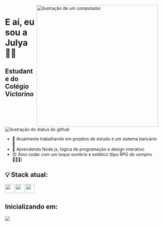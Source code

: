 <img src="https://raw.githubusercontent.com/MicaelliMedeiros/micaellimedeiros/master/image/computer-illustration.png" alt="ilustração de um computador" min-width="400px" max-width="400px" width="400px" align="right">

<h1>E aí, eu sou a Julya 👩‍💻</h1>       
<h2>Estudante do Colégio Victorino</h2>



<img src="https://github-readme-stats.vercel.app/api?username=iuricode&show_icons=true&title_color=783c00&text_color=af552e&icon_color=783c00&bg_color=f8efd4&cache_seconds=2300" alt="ilustração do status do github" >


- 🔭 Atualmente trabalhando em projetos de estudo e um sistema bancário 🔐  
- 🌱 Aprendendo Node.js, lógica de programação e design interativo  
- 😍 Amo codar com um toque sombrio e estético (tipo RPG de vampiro 🧛‍♀️✨)

## 💡 Stack atual:
<div>
  <img src="https://cdn.jsdelivr.net/gh/devicons/devicon/icons/html5/html5-original.svg" height="30" />
  <img src="https://cdn.jsdelivr.net/gh/devicons/devicon/icons/css3/css3-original.svg" height="30" />
  <img src="https://cdn.jsdelivr.net/gh/devicons/devicon/icons/javascript/javascript-original.svg" height="30" />
 

## Inicializando em:

<div>
  <img src="https://img.shields.io/badge/MySQL-00000F?style=for-the-badge&logo=mysql&logoColor=white"/>
</div>
